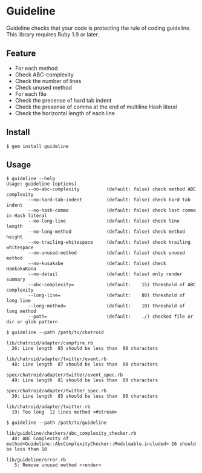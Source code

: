 # Guideline
Guideline checks that your code is protecting the rule of coding guideline.  
This library requires Ruby 1.9 or later.

## Feature
* For each method
 * Check ABC-complexity
 * Check the number of lines
 * Check unused method
* For each file
 * Check the precense of hard tab indent
 * Check the presense of comma at the end of multiline Hash literal
 * Check the horizontal length of each line

## Install
```
$ gem install guideline
```

## Usage
```
$ guideline --help
Usage: guideline [options]
        --no-abc-complexity          (default: false) check method ABC complexity
        --no-hard-tab-indent         (default: false) check hard tab indent
        --no-hash-comma              (default: false) check last comma in Hash literal
        --no-long-line               (default: false) check line length
        --no-long-method             (default: false) check method height
        --no-trailing-whitespace     (default: false) check trailing whitespace
        --no-unused-method           (default: false) check unused method
        --no-kusakabe                (default: false) check HankakuKana
        --no-detail                  (default: false) only render summary
        --abc-complexity=            (default:    15) threshold of ABC complexity
        --long-line=                 (default:    80) threshold of long line
        --long-method=               (default:    10) threshold of long method
        --path=                      (default:    ./) checked file or dir or glob pattern
```

```
$ guideline --path /path/to/chatroid

lib/chatroid/adapter/campfire.rb
  26: Line length  85 should be less than  80 characters

lib/chatroid/adapter/twitter/event.rb
  48: Line length  87 should be less than  80 characters

spec/chatroid/adapter/twitter/event_spec.rb
  49: Line length  81 should be less than  80 characters

spec/chatroid/adapter/twitter_spec.rb
  30: Line length  85 should be less than  80 characters

lib/chatroid/adapter/twitter.rb
  19: Too long  12 lines method <#stream>
```

```
$ guideline --path /path/to/guideline

lib/guideline/checkers/abc_complexity_checker.rb
  40: ABC Complexity of method<Guideline::AbcComplexityChecker::Moduleable.included> 16 should be less than 10

lib/guideline/error.rb
   5: Remove unused method <render>
```
